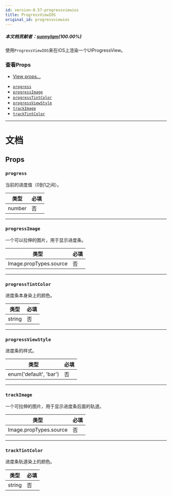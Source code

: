 ```yaml
---
id: version-0.57-progressviewios
title: ProgressViewIOS
original_id: progressviewios
---
```

##### 本文档贡献者：[sunnylqm](https://github.com/search?q=sunnylqm%40qq.com+in%3Aemail&type=Users)(100.00%)

使用`ProgressViewIOS`来在iOS上渲染一个UIProgressView。

### 查看Props

* [View props...](view.md#props)

- [`progress`](progressviewios.md#progress)
- [`progressImage`](progressviewios.md#progressimage)
- [`progressTintColor`](progressviewios.md#progresstintcolor)
- [`progressViewStyle`](progressviewios.md#progressviewstyle)
- [`trackImage`](progressviewios.md#trackimage)
- [`trackTintColor`](progressviewios.md#tracktintcolor)

---

# 文档

## Props

### `progress`

当前的进度值（0到1之间）。

| 类型   | 必填 |
| ------ | -------- |
| number | 否       |

---

### `progressImage`

一个可以拉伸的图片，用于显示进度条。

| 类型                   | 必填 |
| ---------------------- | -------- |
| Image.propTypes.source | 否       |

---

### `progressTintColor`

进度条本身染上的颜色。

| 类型   | 必填 |
| ------ | -------- |
| string | 否       |

---

### `progressViewStyle`

进度条的样式。

| 类型                   | 必填 |
| ---------------------- | -------- |
| enum('default', 'bar') | 否       |

---

### `trackImage`

一个可拉伸的图片，用于显示进度条后面的轨道。

| 类型                   | 必填 |
| ---------------------- | -------- |
| Image.propTypes.source | 否       |

---

### `trackTintColor`

进度条轨道染上的颜色。

| 类型   | 必填 |
| ------ | -------- |
| string | 否       |
